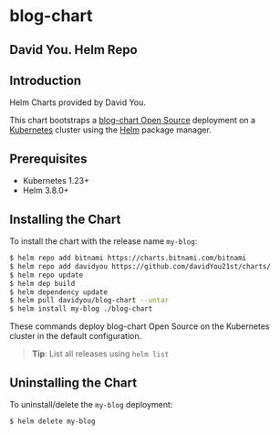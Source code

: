 <!--- app-name: blog-chart -->

# blog-chart

## David You. Helm Repo

## Introduction

Helm Charts provided by David You. 

This chart bootstraps a [blog-chart Open Source](https://github.com/DavidYou21st/charts) deployment on a [Kubernetes](https://kubernetes.io) cluster using the [Helm](https://helm.sh) package manager.

## Prerequisites

- Kubernetes 1.23+
- Helm 3.8.0+

## Installing the Chart

To install the chart with the release name `my-blog`:

```bash
$ helm repo add bitnami https://charts.bitnami.com/bitnami
$ helm repo add davidyou https://github.com/davidYou21st/charts/
$ helm repo update
$ helm dep build
$ helm dependency update
$ helm pull davidyou/blog-chart --untar
$ helm install my-blog ./blog-chart
```

These commands deploy blog-chart Open Source on the Kubernetes cluster in the default configuration.

> **Tip**: List all releases using `helm list`

## Uninstalling the Chart

To uninstall/delete the `my-blog` deployment:

```bash
$ helm delete my-blog
```